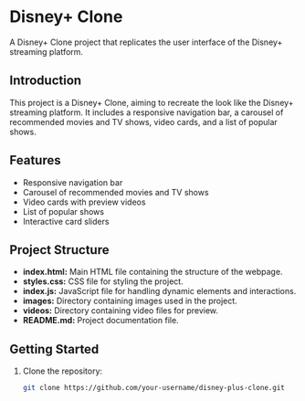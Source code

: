 # Disney+ Clone

A Disney+  Clone project that replicates the user interface of the Disney+ streaming platform.

## Introduction

This project is a Disney+ Clone, aiming to recreate the look  like the Disney+ streaming platform. It includes a responsive navigation bar, a carousel of recommended movies and TV shows, video cards, and a list of popular shows.

## Features

- Responsive navigation bar
- Carousel of recommended movies and TV shows
- Video cards with preview videos
- List of popular shows
- Interactive card sliders

## Project Structure

- **index.html:** Main HTML file containing the structure of the webpage.
- **styles.css:** CSS file for styling the project.
- **index.js:** JavaScript file for handling dynamic elements and interactions.
- **images:** Directory containing images used in the project.
- **videos:** Directory containing video files for preview.
- **README.md:** Project documentation file.

## Getting Started

1. Clone the repository:

   ```bash
   git clone https://github.com/your-username/disney-plus-clone.git
